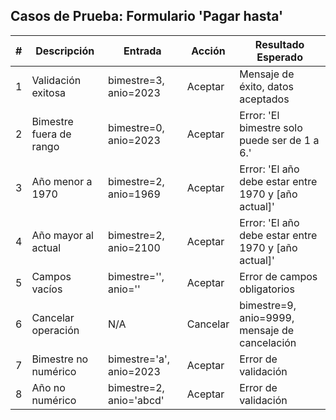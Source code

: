 ## Casos de Prueba: Formulario 'Pagar hasta'

| # | Descripción | Entrada | Acción | Resultado Esperado |
|---|-------------|---------|--------|-------------------|
| 1 | Validación exitosa | bimestre=3, anio=2023 | Aceptar | Mensaje de éxito, datos aceptados |
| 2 | Bimestre fuera de rango | bimestre=0, anio=2023 | Aceptar | Error: 'El bimestre solo puede ser de 1 a 6.' |
| 3 | Año menor a 1970 | bimestre=2, anio=1969 | Aceptar | Error: 'El año debe estar entre 1970 y [año actual]' |
| 4 | Año mayor al actual | bimestre=2, anio=2100 | Aceptar | Error: 'El año debe estar entre 1970 y [año actual]' |
| 5 | Campos vacíos | bimestre='', anio='' | Aceptar | Error de campos obligatorios |
| 6 | Cancelar operación | N/A | Cancelar | bimestre=9, anio=9999, mensaje de cancelación |
| 7 | Bimestre no numérico | bimestre='a', anio=2023 | Aceptar | Error de validación |
| 8 | Año no numérico | bimestre=2, anio='abcd' | Aceptar | Error de validación |
